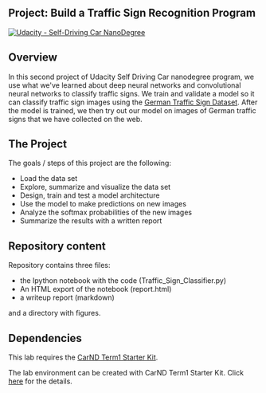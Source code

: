 ## Project: Build a Traffic Sign Recognition Program
[![Udacity - Self-Driving Car NanoDegree](https://s3.amazonaws.com/udacity-sdc/github/shield-carnd.svg)](http://www.udacity.com/drive)

Overview
---
In this second project of Udacity Self Driving Car nanodegree program, we use what we've learned about deep neural networks and convolutional neural networks to classify traffic signs. We train and validate a model so it can classify traffic sign images using the [German Traffic Sign Dataset](http://benchmark.ini.rub.de/?section=gtsrb&subsection=dataset). After the model is trained, we then try out our model on images of German traffic signs that we have collected on the web.

The Project
---
The goals / steps of this project are the following:

* Load the data set
* Explore, summarize and visualize the data set
* Design, train and test a model architecture
* Use the model to make predictions on new images
* Analyze the softmax probabilities of the new images
* Summarize the results with a written report

Repository content
---
Repository contains three files:
 
* the Ipython notebook with the code (Traffic\_Sign_Classifier.py)
* An HTML export of the notebook (report.html)
* a writeup report (markdown)

and a directory with figures.

Dependencies
---
This lab requires the [CarND Term1 Starter Kit](https://github.com/udacity/CarND-Term1-Starter-Kit).

The lab environment can be created with CarND Term1 Starter Kit. Click [here](https://github.com/udacity/CarND-Term1-Starter-Kit/blob/master/README.md) for the details.
